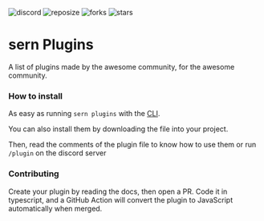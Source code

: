 ![discord](https://img.shields.io/discord/889026545715400705) ![reposize](https://img.shields.io/github/languages/code-size/sern-handler/awesome-plugins?label=repo%20size) ![forks](https://img.shields.io/github/forks/sern-handler/awesome-plugins?style=social) ![stars](https://img.shields.io/github/stars/sern-handler/awesome-plugins?style=social)
# sern Plugins

A list of plugins made by the awesome community, for the awesome community.

### How to install

As easy as running `sern plugins` with the [CLI](https://github.com/sern-handler/cli).

You can also install them by downloading the file into your project.

Then, read the comments of the plugin file to know how to use them or run `/plugin` on the discord server

### Contributing

Create your plugin by reading the docs, then open a PR.
Code it in typescript, and a GitHub Action will convert the plugin to JavaScript automatically when merged.

